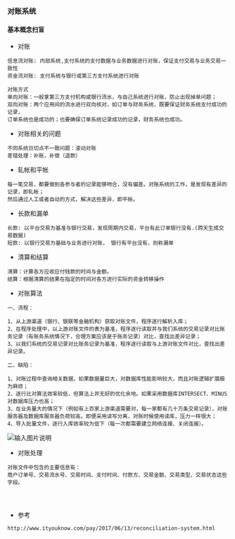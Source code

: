 ### 对账系统

#### 基本概念扫盲
* 对账
````text
信息流对账: 内部系统,支付系统的支付数据与业务数据进行对账，保证支付交易与业务交易一致性
资金流对账: 支付系统与银行或第三方支付系统进行对账

对账方式
单向对账：一般拿第三方支付机构或银行流水，与自己系统进行对账，防止出现掉单问题；
双向对账：两个应用间的流水进行双向核对，如订单与财务系统，既要保证财务系统支付成功的记录，
订单系统也是成功的；也要确保订单系统记录成功的记录，财务系统也成功。
````
* 对账相关的问题
```text
不同系统日切点不一致问题：滚动对账
差错处理：补账，补偿（退款）
```

* 轧帐和平帐
```text
每一笔交易，都要做到各参与者的记录能够吻合，没有偏差。对账系统的工作，是发现有差异的记录，即轧帐；
然后通过人工或者自动的方式，解决这些差异，即平帐。
```

* 长款和漏单
```text
长款: 以平台交易为基准与银行交易，发现周期内交易，平台有此订单银行没有.(跨天生成交易数据)
短款: 以银行交易为基础与业务进行对账， 银行有平台没有，则称漏单

```

* 清算和结算
```text
清算：计算各方应收应付钱款的时间与金额。
结算：根据清算的结果在指定的时间对各方进行实际的资金转移操作
```

* 对账算法
```text
一、流程：

1、从上游渠道（银行、银联等金融机构）获取对账文件，程序逐行解析入库；
2、在程序处理中，以上游对账文件的表为基准，程序逐行读取并与我们系统的交易记录对比账务记录（有账务系统情况下，合理方案应该是于账务记录）对比，查找出差异记录；
3、以我们系统的交易记录对比账务记录为基准，程序逐行读取与上游对账文件对比，查找出差异记录。

二、缺陷：

1、对账过程中查询相关数据，如果数据量巨大，对数据库性能影响较大，而且对账逻辑扩展极为麻烦；
2、逐行比对算法效率较低，但算法上并无好的优化余地。如果采用数据库INTERSECT、MINUS对数据库压力也高； 
3、在业务量大的情况下（例如有上百家上游渠道需要对，每一家都有几十万条交易记录），对账服务器及数据库服务器负荷较高。即便采用读写分离，对账时候使用读库，压力一样很大；
4、导入批量文件，逐行入库效率较为低下（每一次都需要建立网络连接、关闭连接）。
```

![输入图片说明](https://github.com/qccr-twl2123/springcloud/blob/master/images/duizhang.png "在这里输入图片标题")


* 对账处理
```text
对账文件中包含的主要信息有：
商户订单号、交易流水号、交易时间、支付时间、付款方、交易金额、交易类型、交易状态这些字段。




```


* 参考
```text
http://www.ityouknow.com/pay/2017/06/13/reconciliation-system.html
```